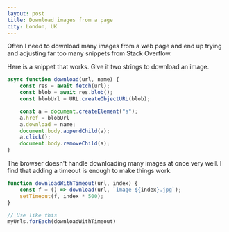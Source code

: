 ```yaml
---
layout: post
title: Download images from a page
city: London, UK
---
```


Often I need to download many images from a web page and end up trying and adjusting far too many snippets from Stack Overflow.

Here is a snippet that works. Give it two strings to download an image.

``` javascript
async function download(url, name) {
    const res = await fetch(url);
    const blob = await res.blob();
    const blobUrl = URL.createObjectURL(blob);

    const a = document.createElement("a");
    a.href = blobUrl
    a.download = name;
    document.body.appendChild(a);
    a.click();
    document.body.removeChild(a);
}
```

The browser doesn't handle downloading many images at once very well. I find that adding a timeout is enough to make things work.

``` javascript
function downloadWithTimeout(url, index) {
    const f = () => download(url, `image-${index}.jpg`);
    setTimeout(f, index * 500);
}

// Use like this
myUrls.forEach(downloadWithTimeout)
```
